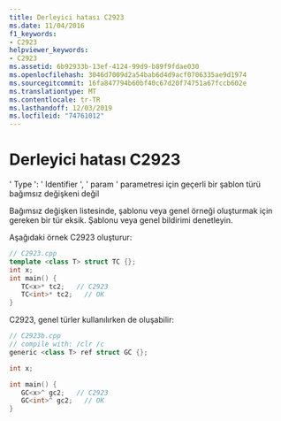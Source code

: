 ```yaml
---
title: Derleyici hatası C2923
ms.date: 11/04/2016
f1_keywords:
- C2923
helpviewer_keywords:
- C2923
ms.assetid: 6b92933b-13ef-4124-99d9-b89f9fdae030
ms.openlocfilehash: 3046d7009d2a54bab6d4d9acf0706335ae9d1974
ms.sourcegitcommit: 16fa847794b60bf40c67d20f74751a67fccb602e
ms.translationtype: MT
ms.contentlocale: tr-TR
ms.lasthandoff: 12/03/2019
ms.locfileid: "74761012"
---
```

# <a name="compiler-error-c2923"></a>Derleyici hatası C2923

' Type ': ' Identifier ', ' param ' parametresi için geçerli bir şablon türü bağımsız değişkeni değil

Bağımsız değişken listesinde, şablonu veya genel örneği oluşturmak için gereken bir tür eksik. Şablonu veya genel bildirimi denetleyin.

Aşağıdaki örnek C2923 oluşturur:

```cpp
// C2923.cpp
template <class T> struct TC {};
int x;
int main() {
   TC<x>* tc2;   // C2923
   TC<int>* tc2;   // OK
}
```

C2923, genel türler kullanılırken de oluşabilir:

```cpp
// C2923b.cpp
// compile with: /clr /c
generic <class T> ref struct GC {};

int x;

int main() {
   GC<x>^ gc2;   // C2923
   GC<int>^ gc2;   // OK
}
```
